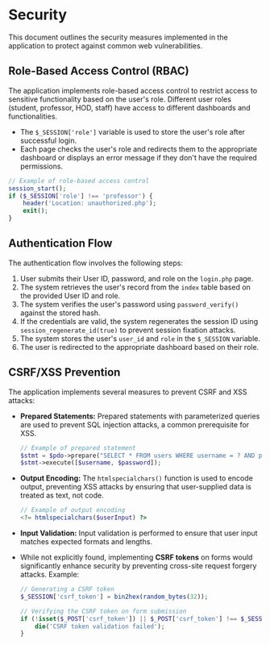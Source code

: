 # Security

This document outlines the security measures implemented in the application to protect against common web vulnerabilities.

## Role-Based Access Control (RBAC)

The application implements role-based access control to restrict access to sensitive functionality based on the user's role.  Different user roles (student, professor, HOD, staff) have access to different dashboards and functionalities.

-   The `$_SESSION['role']` variable is used to store the user's role after successful login.
-   Each page checks the user's role and redirects them to the appropriate dashboard or displays an error message if they don't have the required permissions.

```php
// Example of role-based access control
session_start();
if ($_SESSION['role'] !== 'professor') {
    header('Location: unauthorized.php');
    exit();
}
```

## Authentication Flow

The authentication flow involves the following steps:

1.  User submits their User ID, password, and role on the `login.php` page.
2.  The system retrieves the user's record from the `index` table based on the provided User ID and role.
3.  The system verifies the user's password using `password_verify()` against the stored hash.
4.  If the credentials are valid, the system regenerates the session ID using `session_regenerate_id(true)` to prevent session fixation attacks.
5.  The system stores the user's `user_id` and `role` in the `$_SESSION` variable.
6.  The user is redirected to the appropriate dashboard based on their role.

## CSRF/XSS Prevention

The application implements several measures to prevent CSRF and XSS attacks:

-   **Prepared Statements:** Prepared statements with parameterized queries are used to prevent SQL injection attacks, a common prerequisite for XSS.

    ```php
    // Example of prepared statement
    $stmt = $pdo->prepare("SELECT * FROM users WHERE username = ? AND password = ?");
    $stmt->execute([$username, $password]);
    ```

-   **Output Encoding:** The `htmlspecialchars()` function is used to encode output, preventing XSS attacks by ensuring that user-supplied data is treated as text, not code.

    ```php
    // Example of output encoding
    <?= htmlspecialchars($userInput) ?>
    ```

-   **Input Validation:** Input validation is performed to ensure that user input matches expected formats and lengths.

-   While not explicitly found, implementing **CSRF tokens** on forms would significantly enhance security by preventing cross-site request forgery attacks. Example:

    ```php
    // Generating a CSRF token
    $_SESSION['csrf_token'] = bin2hex(random_bytes(32));

    // Verifying the CSRF token on form submission
    if (!isset($_POST['csrf_token']) || $_POST['csrf_token'] !== $_SESSION['csrf_token']) {
        die('CSRF token validation failed');
    }
    ```